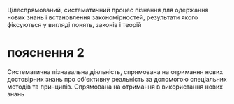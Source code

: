 Цілеспрямований, систематичний процес пізнання для одержання нових знань і встановлення закономірностей, результати якого фіксуються у вигляді понять, законів і теорій

# пояснення 2
Систематична пізнавальна діяльність, спрямована на отримання нових достовірних знань про об'єктивну реальність за допомогою спеціальних методів та принципів. Спрямована на отримання в використання нових знань
